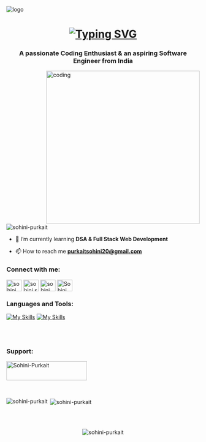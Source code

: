 ![logo](https://user-images.githubusercontent.com/74038190/241765440-80728820-e06b-4f96-9c9e-9df46f0cc0a5.gif)

<h1 align="center">
<a href="https://git.io/typing-svg"><img src="https://readme-typing-svg.demolab.com?font=Fira+Code&weight=700&size=23&pause=1000&color=A143F7&background=FCF8F700&center=true&vCenter=true&random=false&width=437&height=57&lines=Hello!++%F0%9F%91%8B+I+am+Sohini+Purkait" alt="Typing SVG" /></a>
</h1>

<h3 align="center">A passionate Coding Enthusiast & an aspiring Software Engineer from India</h3>
<img align="right" alt="coding" width="400" src="https://user-images.githubusercontent.com/74038190/249570803-02293768-9242-47e1-bf8f-d084ba0a2d1d.gif">

<p align="left"> <img src="https://komarev.com/ghpvc/?username=sohini-purkait&label=Profile%20views&color=0e75b6&style=flat" alt="sohini-purkait" /> </p>

- 🌱 I’m currently learning **DSA & Full Stack Web Development**

- 📫 How to reach me **purkaitsohini20@gmail.com**

<h3 align="left">Connect with me:</h3>
<p align="left">
<a href="https://linkedin.com/in/sohini purkait" target="blank"><img align="center" src="https://raw.githubusercontent.com/rahuldkjain/github-profile-readme-generator/master/src/images/icons/Social/linked-in-alt.svg" alt="sohini purkait" height="30" width="40" /></a>
<a href="https://instagram.com/sohini.supernova" target="blank"><img align="center" src="https://raw.githubusercontent.com/rahuldkjain/github-profile-readme-generator/master/src/images/icons/Social/instagram.svg" alt="sohini.supernova" height="30" width="40" /></a>
<a href="https://www.leetcode.com/sohini_purkait" target="blank"><img align="center" src="https://raw.githubusercontent.com/rahuldkjain/github-profile-readme-generator/master/src/images/icons/Social/leet-code.svg" alt="sohini_purkait" height="30" width="40" /></a>
<a href="https://discord.gg/Sohini_Purkait#6409" target="blank"><img align="center" src="https://raw.githubusercontent.com/rahuldkjain/github-profile-readme-generator/master/src/images/icons/Social/discord.svg" alt="Sohini_Purkait#6409" height="30" width="40" /></a>
</p>

<h3 align="left">Languages and Tools:</h3>

[![My Skills](https://skillicons.dev/icons?i=c,cpp,python,java,git,github,mysql,figma)](https://skillicons.dev)
[![My Skills](https://skillicons.dev/icons?i=html,css,js,bootstrap,tailwindcss,react,django,nodejs)](https://skillicons.dev)

<br></br>

<h3 align="left">Support:</h3>

<p><a href="https://ko-fi.com/Sohini-Purkait"> <img align="left" src="https://cdn.ko-fi.com/cdn/kofi3.png?v=3" height="50" width="210" alt="Sohini-Purkait" /></a></p>
<br><br>

<br></br>

<p><img align="left" src="https://github-readme-stats.vercel.app/api/top-langs?username=sohini-purkait&show_icons=true&locale=en&layout=compact" alt="sohini-purkait" /></p>

<p>&nbsp;<img align="center" src="https://github-readme-stats.vercel.app/api?username=sohini-purkait&show_icons=true&locale=en" alt="sohini-purkait" /></p>
<br></br>
<p align="center"><img align="center" src="https://github-readme-streak-stats.herokuapp.com/?user=sohini-purkait&" alt="sohini-purkait" /></p>
